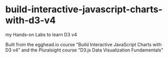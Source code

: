 # build-interactive-javascript-charts-with-d3-v4

my Hands-on Labs to learn D3 v4

Built from the egghead.io course "Build Interactive JavaScript Charts with D3 v4" and the Pluralsight course "D3.js Data Visualization Fundamentals"